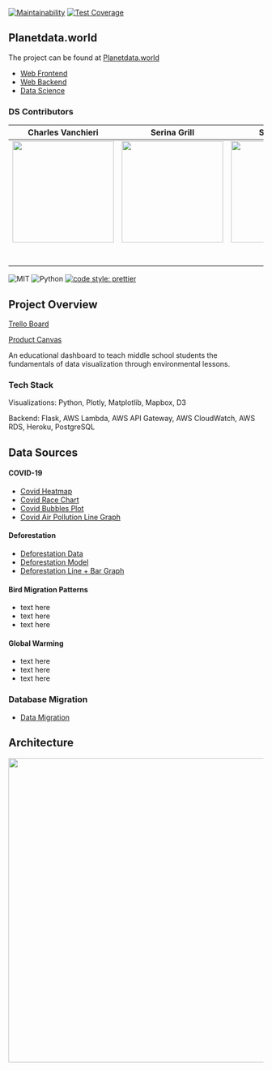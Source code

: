 [![Maintainability](https://api.codeclimate.com/v1/badges/89fe2c715447b3929eab/maintainability)](https://codeclimate.com/github/Lambda-School-Labs/earth-dashboard-ds/maintainability)
[![Test Coverage](https://api.codeclimate.com/v1/badges/89fe2c715447b3929eab/test_coverage)](https://codeclimate.com/github/Lambda-School-Labs/earth-dashboard-ds/test_coverage)

## Planetdata.world

The project can be found at [Planetdata.world](planetdata.world)

- [Web Frontend](https://github.com/Lambda-School-Labs/earth-dashboard-fe)
- [Web Backend](https://github.com/Lambda-School-Labs/earth-dashboard-be)
- [Data Science](https://github.com/Lambda-School-Labs/earth-dashboard-ds)


### DS Contributors

|Charles Vanchieri|Serina Grill|Sean Hobin|      
| :-----------------------------------------------------------------------------------------------------------: | :-----------------------------------------------------------------------------------------------------------: | :-----------------------------------------------------------------------------------------------------------: |
|                      [<img src="https://github.com/CVanchieri/CVanchieri.github.io/blob/master/img/GeneralPortfolio/CVProfile2.jpg?raw=true" width = "200" />](https://github.com/CVanchieri)                       |                      [<img src="https://avatars1.githubusercontent.com/u/42048900?s=460&u=bc21df438fd5dad8ab1e15b57aaba82c6ff45856&v=4" width = "200" />](https://github.com/)                       |                      [<img src="https://abstractmonkey.github.io/img/avatar.jpg" width = "200" />](https://github.com/)                       |   
|                 [<img src="https://github.com/favicon.ico" width="15"> ](https://github.com/cvanchieri)                 |            [<img src="https://github.com/favicon.ico" width="15"> ](https://github.com/serinamarie)             |           [<img src="https://github.com/favicon.ico" width="15"> ](https://github.com/AbstractMonkey)            |    
| [ <img src="https://static.licdn.com/sc/h/al2o9zrvru7aqj8e1x2rzsrca" width="15"> ](https://www.linkedin.com/in/cvanchieri6/) | [ <img src="https://static.licdn.com/sc/h/al2o9zrvru7aqj8e1x2rzsrca" width="15"> ](https://www.linkedin.com/in/serinamarie) | [ <img src="https://static.licdn.com/sc/h/al2o9zrvru7aqj8e1x2rzsrca" width="15"> ](https://www.linkedin.com/) |

![MIT](https://img.shields.io/packagist/l/doctrine/orm.svg)
![Python](https://img.shields.io/static/v1?label=Py&message=Python3.7&color=Blue)
[![code style: prettier](https://img.shields.io/badge/code_style-prettier-ff69b4.svg?style=flat-square)](https://github.com/prettier/prettier)


## Project Overview

[Trello Board](https://trello.com/b/5gHETvxv/earth-dashboard)

[Product Canvas](https://www.notion.so/8bd1fb80a11447f9b3a2a4572bda7a33?v=bc7e5838ad224b978d81fc5946c29650)

An educational dashboard to teach middle school students the fundamentals of data visualization through environmental lessons.


### Tech Stack

Visualizations: Python, Plotly, Matplotlib, Mapbox, D3

Backend: Flask, AWS Lambda, AWS API Gateway, AWS CloudWatch, AWS RDS, Heroku, PostgreSQL


## Data Sources

#### COVID-19
- [Covid Heatmap](https://github.com/Lambda-School-Labs/earth-dashboard-ds/blob/master/Notebooks/COVID19API_DataVis2_CV.ipynb)
- [Covid Race Chart](https://github.com/Lambda-School-Labs/earth-dashboard-ds/blob/master/Notebooks/COVID19API_DataVis4_CV.ipynb)
- [Covid Bubbles Plot](https://github.com/Lambda-School-Labs/earth-dashboard-ds/blob/master/FLASK_RC1.2/application/templates/bubbles.html)
- [Covid Air Pollution Line Graph](https://github.com/Lambda-School-Labs/earth-dashboard-ds/blob/master/Notebooks/Air_Pollution_During_Quarantine.ipynb)

#### Deforestation
- [Deforestation Data](https://github.com/Lambda-School-Labs/earth-dashboard-ds/blob/master/Notebooks/DeforestationDataWrangle_RC2_CV.ipynb)
- [Deforestation Model](https://github.com/Lambda-School-Labs/earth-dashboard-ds/blob/master/Notebooks/DeforestationPredictionModel_RC2_CV.ipynb)
- [Deforestation Line + Bar Graph](https://github.com/Lambda-School-Labs/earth-dashboard-ds/blob/master/Notebooks/DeforestationDataVis_RC2_CV.ipynb)

#### Bird Migration Patterns
- text here
- text here
- text here

#### Global Warming
- text here
- text here
- text here

### Database Migration
- [Data Migration](https://github.com/Lambda-School-Labs/earth-dashboard-ds/blob/master/Notebooks/Web_API_to_DB_Migration.ipynb)


## Architecture
<img src="https://github.com/Lambda-School-Labs/earth-dashboard-ds/blob/feature/updating-README-for-RC2/Notebooks/DSArchitecture.png?raw=true" width = "600" />

